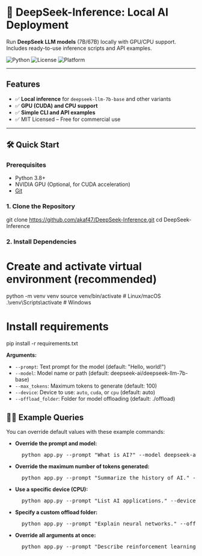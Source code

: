 # 🚀 DeepSeek-Inference: Local AI Deployment

Run **DeepSeek LLM models** (7B/67B) locally with GPU/CPU support. Includes ready-to-use inference scripts and API examples.

![Python](https://img.shields.io/badge/Python-3.8+-blue?logo=python)
![License](https://img.shields.io/badge/License-MIT-green)
![Platform](https://img.shields.io/badge/OS-Windows%20|%20Linux%20|%20macOS-lightgrey)

---

## Features

- ✅ **Local inference** for `deepseek-llm-7b-base` and other variants
- ✅ **GPU (CUDA) and CPU support**
- ✅ **Simple CLI and API examples**
- ✅ MIT Licensed – Free for commercial use

---

## 🛠️ Quick Start

### Prerequisites

- Python 3.8+
- NVIDIA GPU (Optional, for CUDA acceleration)
- [Git](https://git-scm.com/)

### 1. Clone the Repository
git clone https://github.com/akaf47/DeepSeek-Inference.git
cd DeepSeek-Inference

### 2. Install Dependencies
# Create and activate virtual environment (recommended)
python -m venv venv
source venv/bin/activate  # Linux/macOS
.\venv\Scripts\activate   # Windows

# Install requirements
pip install -r requirements.txt

**Arguments:**
- `--prompt`: Text prompt for the model (default: "Hello, world!")
- `--model`: Model name or path (default: deepseek-ai/deepseek-llm-7b-base)
- `--max_tokens`: Maximum tokens to generate (default: 100)
- `--device`: Device to use: `auto`, `cuda`, or `cpu` (default: auto)
- `--offload_folder`: Folder for model offloading (default: ./offload)


## 🧑‍💻 Example Queries

You can override default values with these example commands:

- **Override the prompt and model:**  
  <pre>
	python app.py --prompt "What is AI?" --model deepseek-ai/deepseek-llm-67b-base
  </pre>

- **Override the maximum number of tokens generated:**  
  <pre>
	python app.py --prompt "Summarize the history of AI." --max_tokens 200
  </pre>

- **Use a specific device (CPU):**  
  <pre>
	python app.py --prompt "List AI applications." --device cpu
  </pre>

- **Specify a custom offload folder:**  
  <pre>
	python app.py --prompt "Explain neural networks." --offload_folder ./my_offload_dir
  </pre>

- **Override all arguments at once:**  
  <pre>
	python app.py --prompt "Describe reinforcement learning." --model deepseek-ai/deepseek-llm-7b-base --max_tokens 150 --device cuda --offload_folder ./custom_offload
  </pre>
  
